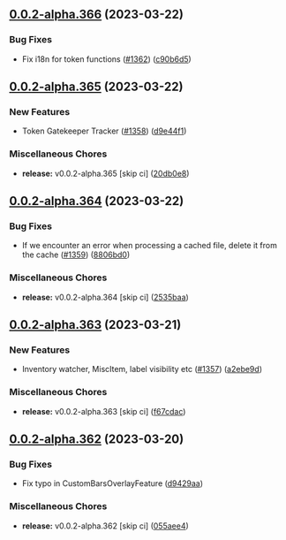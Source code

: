 ## [0.0.2-alpha.366](https://github.com/Wynntils/Artemis/compare/v0.0.2-alpha.365...v0.0.2-alpha.366) (2023-03-22)


### Bug Fixes

* Fix i18n for token functions ([#1362](https://github.com/Wynntils/Artemis/issues/1362)) ([c90b6d5](https://github.com/Wynntils/Artemis/commit/c90b6d5839eba373dd849bdac02bf8ada6d11d0e))

## [0.0.2-alpha.365](https://github.com/Wynntils/Artemis/compare/v0.0.2-alpha.364...v0.0.2-alpha.365) (2023-03-22)


### New Features

* Token Gatekeeper Tracker ([#1358](https://github.com/Wynntils/Artemis/issues/1358)) ([d9e44f1](https://github.com/Wynntils/Artemis/commit/d9e44f1b238957cde15694188b9dbf7629e6a8e0))


### Miscellaneous Chores

* **release:** v0.0.2-alpha.365 [skip ci] ([20db0e8](https://github.com/Wynntils/Artemis/commit/20db0e872ee7cb6f41bd42cd918ef882027f1e9c))

## [0.0.2-alpha.364](https://github.com/Wynntils/Artemis/compare/v0.0.2-alpha.363...v0.0.2-alpha.364) (2023-03-22)


### Bug Fixes

* If we encounter an error when processing a cached file, delete it from the cache ([#1359](https://github.com/Wynntils/Artemis/issues/1359)) ([8806bd0](https://github.com/Wynntils/Artemis/commit/8806bd06786ae2e44f7f92f68ffaa3cac5d6b84d))


### Miscellaneous Chores

* **release:** v0.0.2-alpha.364 [skip ci] ([2535baa](https://github.com/Wynntils/Artemis/commit/2535baa2088f53414c0ea4847c5d2ad6cc706d51))

## [0.0.2-alpha.363](https://github.com/Wynntils/Artemis/compare/v0.0.2-alpha.362...v0.0.2-alpha.363) (2023-03-21)


### New Features

* Inventory watcher, MiscItem, label visibility etc ([#1357](https://github.com/Wynntils/Artemis/issues/1357)) ([a2ebe9d](https://github.com/Wynntils/Artemis/commit/a2ebe9d4dcc08b84b750fc11d71d576016a93a41))


### Miscellaneous Chores

* **release:** v0.0.2-alpha.363 [skip ci] ([f67cdac](https://github.com/Wynntils/Artemis/commit/f67cdac4341aac113c965573a3ac31178a845f71))

## [0.0.2-alpha.362](https://github.com/Wynntils/Artemis/compare/v0.0.2-alpha.361...v0.0.2-alpha.362) (2023-03-20)


### Bug Fixes

* Fix typo in CustomBarsOverlayFeature ([d9429aa](https://github.com/Wynntils/Artemis/commit/d9429aa834f47fcf5256409489f5c429ddcab457))


### Miscellaneous Chores

* **release:** v0.0.2-alpha.362 [skip ci] ([055aee4](https://github.com/Wynntils/Artemis/commit/055aee49135691c5a0a125fcea4302db83847254))

